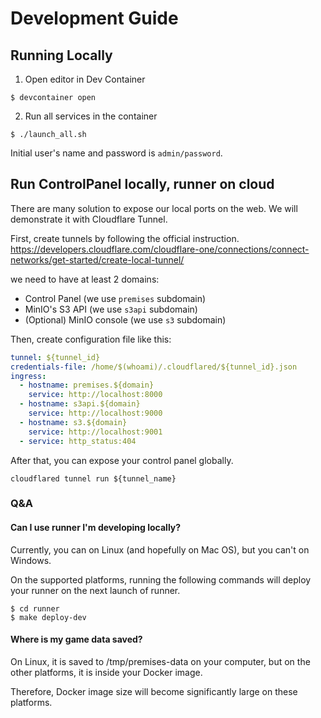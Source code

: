 # Development Guide

## Running Locally

1. Open editor in Dev Container
```shell
$ devcontainer open
```
2. Run all services in the container
```shell
$ ./launch_all.sh
```

Initial user's name and password is `admin/password`.

## Run ControlPanel locally, runner on cloud

There are many solution to expose our local ports on the web.
We will demonstrate it with Cloudflare Tunnel.

First, create tunnels by following the official instruction.
https://developers.cloudflare.com/cloudflare-one/connections/connect-networks/get-started/create-local-tunnel/

we need to have at least 2 domains:

- Control Panel (we use `premises` subdomain)
- MinIO's S3 API (we use `s3api` subdomain)
- (Optional) MinIO console (we use `s3` subdomain)

Then, create configuration file like this:

```yaml
tunnel: ${tunnel_id}
credentials-file: /home/$(whoami)/.cloudflared/${tunnel_id}.json
ingress:
  - hostname: premises.${domain}
    service: http://localhost:8000
  - hostname: s3api.${domain}
    service: http://localhost:9000
  - hostname: s3.${domain}
    service: http://localhost:9001
  - service: http_status:404
```

After that, you can expose your control panel globally.

```shell
cloudflared tunnel run ${tunnel_name}
```

### Q&A

#### Can I use runner I'm developing locally?

Currently, you can on Linux (and hopefully on Mac OS), but you can't on Windows.

On the supported platforms, running the following commands will deploy your runner on the next launch of runner.

```shell
$ cd runner
$ make deploy-dev
```

#### Where is my game data saved?

On Linux, it is saved to /tmp/premises-data on your computer, but on the other platforms, it is inside your Docker image.

Therefore, Docker image size will become significantly large on these platforms.
